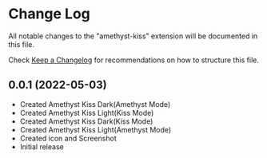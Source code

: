 # Change Log

All notable changes to the "amethyst-kiss" extension will be documented in this file.

Check [Keep a Changelog](http://keepachangelog.com/) for recommendations on how to structure this file.

## 0.0.1 (2022-05-03)

- Created Amethyst Kiss Dark(Amethyst Mode)
- Created Amethyst Kiss Light(Kiss Mode)
- Created Amethyst Kiss Dark(Kiss Mode)
- Created Amethyst Kiss Light(Amethyst Mode)
- Created icon and Screenshot
- Initial release

  


